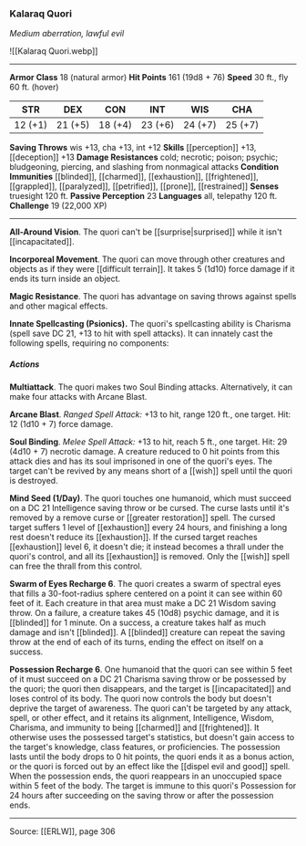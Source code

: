 ### Kalaraq Quori
_Medium aberration, lawful evil_

![[Kalaraq Quori.webp]]




---

**Armor Class** 18 (natural armor)
**Hit Points** 161 (19d8 + 76)
**Speed** 30 ft., fly 60 ft. (hover)

| STR     | DEX     | CON     | INT     | WIS     | CHA     |
|---------|---------|---------|---------|---------|---------|
| 12 (+1) | 21 (+5) | 18 (+4) | 23 (+6) | 24 (+7) | 25 (+7) |

**Saving Throws** wis +13, cha +13, int +12
**Skills** [[perception]] +13, [[deception]] +13
**Damage Resistances** cold; necrotic; poison; psychic; bludgeoning, piercing, and slashing from nonmagical attacks
**Condition Immunities** [[blinded]], [[charmed]], [[exhaustion]], [[frightened]], [[grappled]], [[paralyzed]], [[petrified]], [[prone]], [[restrained]]
**Senses** truesight 120 ft.
**Passive Perception** 23
**Languages** all, telepathy 120 ft.
**Challenge** 19 (22,000 XP)

---

**All-Around Vision**. The quori can't be [[surprise|surprised]] while it isn't [[incapacitated]].

**Incorporeal Movement**. The quori can move through other creatures and objects as if they were [[difficult terrain]]. It takes 5 (1d10) force damage if it ends its turn inside an object.

**Magic Resistance**. The quori has advantage on saving throws against spells and other magical effects.

**Innate Spellcasting (Psionics).** The quori's spellcasting ability is Charisma (spell save DC 21, +13 to hit with spell attacks). It can innately cast the following spells, requiring no components:

##### Actions
**Multiattack**. The quori makes two Soul Binding attacks. Alternatively, it can make four attacks with Arcane Blast.

**Arcane Blast**. _Ranged Spell Attack:_ +13 to hit, range 120 ft., one target. Hit: 12 (1d10 + 7) force damage.

**Soul Binding**. _Melee Spell Attack:_ +13 to hit, reach 5 ft., one target. Hit: 29 (4d10 + 7) necrotic damage. A creature reduced to 0 hit points from this attack dies and has its soul imprisoned in one of the quori's eyes. The target can't be revived by any means short of a [[wish]] spell until the quori is destroyed.

**Mind Seed (1/Day)**. The quori touches one humanoid, which must succeed on a DC 21 Intelligence saving throw or be cursed. The curse lasts until it's removed by a remove curse or [[greater restoration]] spell. The cursed target suffers 1 level of [[exhaustion]] every 24 hours, and finishing a long rest doesn't reduce its [[exhaustion]]. If the cursed target reaches [[exhaustion]] level 6, it doesn't die; it instead becomes a thrall under the quori's control, and all its [[exhaustion]] is removed. Only the [[wish]] spell can free the thrall from this control.

**Swarm of Eyes Recharge 6**. The quori creates a swarm of spectral eyes that fills a 30-foot-radius sphere centered on a point it can see within 60 feet of it. Each creature in that area must make a DC 21 Wisdom saving throw. On a failure, a creature takes 45 (10d8) psychic damage, and it is [[blinded]] for 1 minute. On a success, a creature takes half as much damage and isn't [[blinded]]. A [[blinded]] creature can repeat the saving throw at the end of each of its turns, ending the effect on itself on a success.

**Possession Recharge 6**. One humanoid that the quori can see within 5 feet of it must succeed on a DC 21 Charisma saving throw or be possessed by the quori; the quori then disappears, and the target is [[incapacitated]] and loses control of its body. The quori now controls the body but doesn't deprive the target of awareness. The quori can't be targeted by any attack, spell, or other effect, and it retains its alignment, Intelligence, Wisdom, Charisma, and immunity to being [[charmed]] and [[frightened]]. It otherwise uses the possessed target's statistics, but doesn't gain access to the target's knowledge, class features, or proficiencies. The possession lasts until the body drops to 0 hit points, the quori ends it as a bonus action, or the quori is forced out by an effect like the [[dispel evil and good]] spell. When the possession ends, the quori reappears in an unoccupied space within 5 feet of the body. The target is immune to this quori's Possession for 24 hours after succeeding on the saving throw or after the possession ends.


---

Source: [[ERLW]], page 306